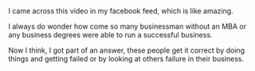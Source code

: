 <div class="fb-video" 
	data-href="https://www.facebook.com/OMGParadisePage/videos/882441295112294/" 
	data-width="800" 
	data-autoplay="true">
</div>
I came across this video in my facebook feed, which is like amazing.

I always do wonder how come so many businessman without an MBA or any business degrees were able to run a successful business.

Now I think, I got part of an answer, these people get it correct by doing things and getting failed or by looking at others failure in their business.